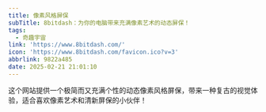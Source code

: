 ```yaml
---
title: 像素风格屏保
subTitle: 8bitdash：为你的电脑带来充满像素艺术的动态屏保！
tags:
  - 奇趣宇宙
link: 'https://www.8bitdash.com/'
icon: 'https://www.8bitdash.com/favicon.ico?v=3'
abbrlink: 9822a485
date: 2025-02-21 21:01:10
---
```


这个网站提供一个极简而又充满个性的动态像素风格屏保，带来一种复古的视觉体验，适合喜欢像素艺术和清新屏保的小伙伴！